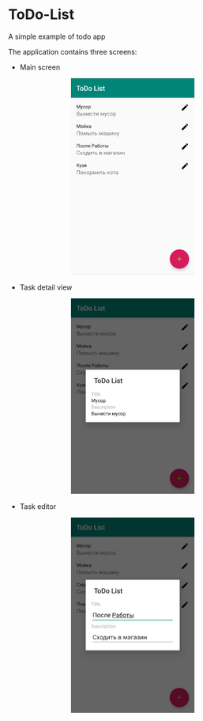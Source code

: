 # ToDo-List

A simple example of todo app

The application contains three screens:

* Main screen

<p align="center"><img src="Scr1.png" width="250"></p>

* Task detail view

<p align="center"><img src="Scr2.png" width="250"></p>

* Task editor

<p align="center"><img src="Scr3.png" width="250"></p>
